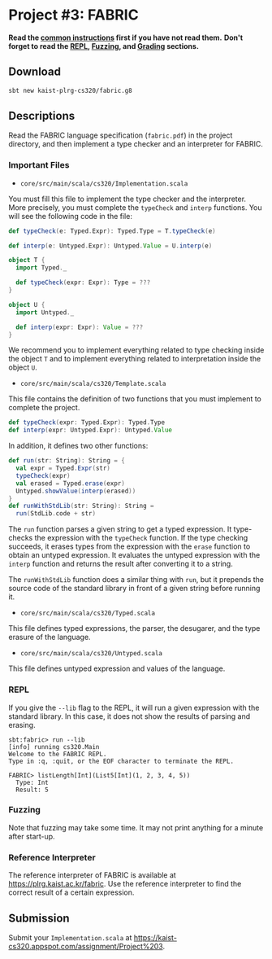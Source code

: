 # Project #3: FABRIC

**Read the [common instructions](https://github.com/kaist-plrg-cs320/assignment-docs) first if you have not read them.**
**Don't forget to read the
[REPL](https://github.com/kaist-plrg-cs320/assignment-docs#repl),
[Fuzzing](https://github.com/kaist-plrg-cs320/assignment-docs#fuzzing), and
[Grading](https://github.com/kaist-plrg-cs320/assignment-docs#grading)
sections.**

## Download 

```bash
sbt new kaist-plrg-cs320/fabric.g8
```

## Descriptions

Read the FABRIC language specification (`fabric.pdf`) in the project directory,
and then implement a type checker and an interpreter for FABRIC.

### Important Files

* `core/src/main/scala/cs320/Implementation.scala`

You must fill this file to implement the type checker and the interpreter.
More precisely, you must complete the `typeCheck` and `interp` functions.
You will see the following code in the file:
```scala
def typeCheck(e: Typed.Expr): Typed.Type = T.typeCheck(e)

def interp(e: Untyped.Expr): Untyped.Value = U.interp(e)

object T {
  import Typed._

  def typeCheck(expr: Expr): Type = ???
}

object U {
  import Untyped._

  def interp(expr: Expr): Value = ???
}
```
We recommend you to implement everything related to type checking inside the
object `T` and to implement everything related to interpretation inside the
object `U`.

* `core/src/main/scala/cs320/Template.scala`

This file contains the
definition of two functions that you must implement to complete the project.
```scala
def typeCheck(expr: Typed.Expr): Typed.Type
def interp(expr: Untyped.Expr): Untyped.Value
```
In addition, it defines two other functions:
```scala
def run(str: String): String = {
  val expr = Typed.Expr(str)
  typeCheck(expr)
  val erased = Typed.erase(expr)
  Untyped.showValue(interp(erased))
}
def runWithStdLib(str: String): String =
  run(StdLib.code + str)
```
The `run` function parses a given string to get a typed expression. It
type-checks the expression with the `typeCheck` function.
If the type checking succeeds, it erases types from
the expression with the `erase` function to obtain an untyped expression.
It evaluates the untyped expression with the `interp` function and returns
the result after converting it to a string.

The `runWithStdLib` function does a similar thing with `run`, but it
prepends the source code of the standard library in front of a given string
before running it.

* `core/src/main/scala/cs320/Typed.scala`

This file defines typed expressions, the parser, the desugarer, and the type
erasure of the language.

* `core/src/main/scala/cs320/Untyped.scala`

This file defines untyped expression and values of the language.

### REPL

If you give the `--lib` flag to the REPL, it will run a given expression with
the standard library. In this case, it does not show the results of
parsing and erasing.

```
sbt:fabric> run --lib
[info] running cs320.Main
Welcome to the FABRIC REPL.
Type in :q, :quit, or the EOF character to terminate the REPL.

FABRIC> listLength[Int](List5[Int](1, 2, 3, 4, 5))
  Type: Int
  Result: 5
```

### Fuzzing

Note that fuzzing may take some time. It may not print anything for a minute
after start-up.

### Reference Interpreter

The reference interpreter of FABRIC is available at <https://plrg.kaist.ac.kr/fabric>.
Use the reference interpreter to find the correct result of a certain expression.

## Submission

Submit your `Implementation.scala` at
<https://kaist-cs320.appspot.com/assignment/Project%203>.
